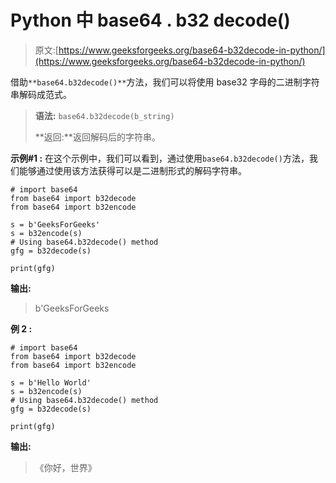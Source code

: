 # Python 中 base64 . b32 decode()

> 原文:[https://www.geeksforgeeks.org/base64-b32decode-in-python/](https://www.geeksforgeeks.org/base64-b32decode-in-python/)

借助`**base64.b32decode()**`方法，我们可以将使用 base32 字母的二进制字符串解码成范式。

> **语法:** `base64.b32decode(b_string)`
> 
> **返回:**返回解码后的字符串。

**示例#1 :**
在这个示例中，我们可以看到，通过使用`base64.b32decode()`方法，我们能够通过使用该方法获得可以是二进制形式的解码字符串。

```
# import base64
from base64 import b32decode
from base64 import b32encode

s = b'GeeksForGeeks'
s = b32encode(s)
# Using base64.b32decode() method
gfg = b32decode(s)

print(gfg)
```

**输出:**

> b'GeeksForGeeks

**例 2 :**

```
# import base64
from base64 import b32decode
from base64 import b32encode

s = b'Hello World'
s = b32encode(s)
# Using base64.b32decode() method
gfg = b32decode(s)

print(gfg)
```

**输出:**

> 《你好，世界》